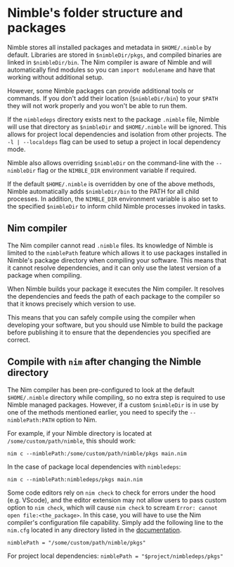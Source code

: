 # Nimble's folder structure and packages



Nimble stores all installed packages and metadata in `$HOME/.nimble` by default.
Libraries are stored in `$nimbleDir/pkgs`, and compiled binaries are linked in `$nimbleDir/bin`.
The Nim compiler is aware of Nimble and will automatically find modules so you can `import modulename` and have that working without additional setup.

However, some Nimble packages can provide additional tools or commands.
If you don't add their location (`$nimbleDir/bin`) to your `$PATH` they will not work properly and you won't be able to run them.

If the `nimbledeps` directory exists next to the package `.nimble` file, Nimble will use that directory as `$nimbleDir` and `$HOME/.nimble` will be ignored.
This allows for project local dependencies and isolation from other projects.
The `-l | --localdeps` flag can be used to setup a project in local dependency mode.

Nimble also allows overriding `$nimbleDir` on the command-line with the `--nimbleDir` flag or the `NIMBLE_DIR` environment variable if required.

If the default `$HOME/.nimble` is overridden by one of the above methods, Nimble automatically adds `$nimbleDir/bin` to the PATH for all child processes.
In addition, the `NIMBLE_DIR` environment variable is also set to the specified `$nimbleDir` to inform child Nimble processes invoked in tasks.



## Nim compiler

The Nim compiler cannot read `.nimble` files.
Its knowledge of Nimble is limited to the `nimblePath` feature which allows it to use packages installed in Nimble's package directory when compiling your software.
This means that it cannot resolve dependencies, and it can only use the latest version of a package when compiling.

When Nimble builds your package it executes the Nim compiler.
It resolves the dependencies and feeds the path of each package to the compiler so that it knows precisely which version to use.

This means that you can safely compile using the compiler when developing your software, but you should use Nimble to build the package before publishing it to ensure that the dependencies you specified are correct.



## Compile with `nim` after changing the Nimble directory

The Nim compiler has been pre-configured to look at the default `$HOME/.nimble` directory while compiling, so no extra step is required to use Nimble managed packages.
However, if a custom `$nimbleDir` is in use by one of the methods mentioned earlier, you need to specify the `--nimblePath:PATH` option to Nim.

For example, if your Nimble directory is located at `/some/custom/path/nimble`,
this should work:

``
nim c --nimblePath:/some/custom/path/nimble/pkgs main.nim
``

In the case of package local dependencies with `nimbledeps`:

``
nim c --nimblePath:nimbledeps/pkgs main.nim
``

Some code editors rely on `nim check` to check for errors under the hood (e.g. VScode), and the editor extension may not allow users to pass custom option to `nim check`, which will cause `nim check` to scream `Error: cannot open file:<the_package>`.
In this case, you will have to use the Nim compiler's configuration file capability.
Simply add the following line to the `nim.cfg` located in any directory listed in the [documentation](https://nim-lang.org/docs/nimc.html#compiler-usage-configuration-files).

``
nimblePath = "/some/custom/path/nimble/pkgs"
``

For project local dependencies:
``
nimblePath = "$project/nimbledeps/pkgs"
``
